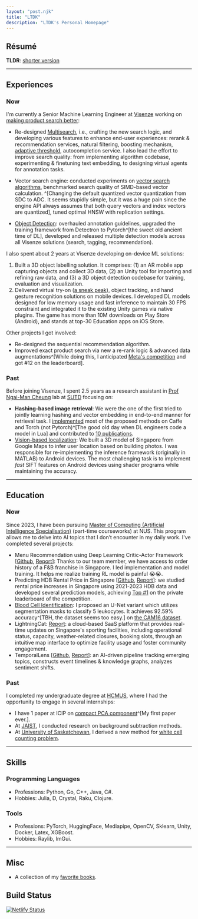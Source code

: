 ```yaml
---
layout: "post.njk"
title: "LTDK"
description: "LTDK's Personal Homepage"
---
```


## Résumé

**TLDR**: [shorter version](/assets/cv.pdf)

---

## Experiences

### Now

I'm currently a Senior Machine Learning Engineer at [Visenze](https://www.visenze.com/) working on [making product search better](https://github.com/dangkhoasdc/awesome-vector-database):

- Re-designed [Multisearch](https://www.visenze.com/discovery-suite/modules/multi-search/), i.e., crafting the new search logic, and developing various features to enhance end-user experiences: rerank & recommendation services, natural filtering, boosting mechanism, [adaptive threshold](/posts/adaptive_threshold/), autocompletion service.
I also lead the effort to improve search quality: from implementing algorithm codebase, experimenting & finetuning text embedding, to designing virtual agents for annotation tasks.

- Vector search engine: conducted experiments on [vector search algorithms](https://github.com/dangkhoasdc/awesome-vector-database), benchmarked search quality of SIMD-based vector calculation. ^[Changing the default quantized vector quantization from SDC to ADC. It seems stupidly simple, but it was a huge pain since the engine API always assumes that both query vectors and index vectors are quantized], tuned optimal HNSW with replication settings.
- [Object Detection](/detect): overhauled annotation guidelines, upgraded the training framework from Detectron to Pytorch^[the sweet old ancient time of DL], developed and released multiple detection models across all Visenze solutions (search, tagging, recommendation).

I also spent about 2 years at Visenze developing on-device ML solutions:

1. Built a 3D object labelling solution. It comprises: (1) an AR mobile app capturing objects and collect 3D data, (2) an Unity tool for importing and refining raw data, and (3) a 3D object detection codebase for training, evaluation and visualization.
2. Delivered virtual try-on ([a sneak peak](https://www.youtube.com/shorts/SMwoToz2V54)), object tracking, and hand gesture recognition solutions on mobile devices.
I developed DL models designed for low memory usage and fast inference to maintain 30 FPS constraint and integrated it to the existing Unity games via native plugins.
The game has more than 10M downloads on Play Store (Android), and stands at top-30 Education apps on iOS Store.

Other projects I got involved:

- Re-designed the sequential recommendation algorithm.
- Improved exact product search via new a re-rank logic & advanced data augmentations^[While doing this, I anticipated [Meta's competition](https://www.drivendata.org/competitions/80/competition-image-similarity-2-dev/leaderboard/) and got #12 on the leaderboard].

### Past

Before joining Visenze, I spent 2.5 years as a research assistant in [Prof Ngai-Man Cheung](https://sites.google.com/site/mancheung0407/) lab at [SUTD](https://www.sutd.edu.sg/) focusing on:

- **Hashing-based image retrieval**: We were the one of the first tried to jointly learning hashing and vector embedding in end-to-end manner for retrieval task. I [implemented](https://github.com/dangkhoasdc/sah) most of the proposed methods on Caffe and Torch (not Pytorch)^[The good old day when DL engineers code a model in Lua] and contributed to [10 publications](https://scholar.google.com/citations?user=jdYVIZwAAAAJ&hl=en).
- [Vision-based localization](https://temasek-labs.sutd.edu.sg/research/tl-projects-completed/telamon-urban-area-scene-based-localization-usbl/): We built a 3D model of Singapore from Google Maps to infer user location based on building photos.
I was responsible for re-implementing the inference framework (originally in MATLAB) to Android devices.
The most challenging task is to implement *fast* SIFT features on Android devices using shader programs while maintaining the accuracy.

---

## Education

### Now

Since 2023, I have been pursuing [Master of Computing (Artificial Intelligence Specialisation)](https://www.comp.nus.edu.sg/programmes/pg/mai/) (part-time courseworks) at NUS.
This program allows me to delve into AI topics that I don’t encounter in my daily work. I've completed several projects:

- Menu Recommendation using Deep Learning Critic-Actor Framework [[Github](https://github.com/CS5446-BCKR/RLRS), [Report](/assets/docs/CS5446.pdf)]: Thanks to our team member, we have access to order history of a F&B franchise in Singapore. I led implementation and model training. It helps me realize training RL model is painful :sob::sob:.
- Predicting HDB Rental Price in Singapore [[Github](https://github.com/cs5228-group-1/cs5228-final-project), [Report](/assets/docs/CS5228.pdf)]: we studied rental price increases in Singapore using 2021-2023 HDB data and developed several prediction models, achieving [Top #1](https://www.kaggle.com/competitions/cs5228-2310-final-project/leaderboard?) on the private leaderboard of the competition.
- [Blood Cell Identification](/assets/docs/CS5242.pdf): I proposed an U-Net variant which utilizes segmentation masks to classify 5 leukocytes. It achieves 92.59% accuracy^[TBH, the dataset seems too easy.] on [the CAM16 dataset](https://camelyon16.grand-challenge.org/Data/).
- LightningCat: [Report](/assets/docs/CS5224.pdf): a cloud-based SaaS platform that provides real-time updates on Singapore's sporting facilities, including operational status, capacity, weather-related closures, booking slots,
through an intuitive map interface to optimize facility usage and foster community engagement.
- TemporalLens [[Github](https://github.com/lexichron/TemporalLens), [Report](/assets/docs/CS5246.pdf)]: an AI-driven pipeline tracking emerging topics, constructs event timelines & knowledge graphs, analyzes sentiment shifts.

### Past

I completed my undergraduate degree at [HCMUS](https://en.hcmus.edu.vn/), where I had the opportunity to engage in several internships:

- I have 1 paper at ICIP on [compact PCA component](https://projet.liris.cnrs.fr/imagine/pub/proceedings/ICIP-2014/Papers/1569902105.pdf)^[My first paper ever.].
- At [JAIST](https://www.jaist.ac.jp/english/), I conducted research on background subtraction methods.
- At [University of Saskatchewan](https://www.usask.ca/), I derived a new method for [white cell counting problem](https://github.com/dangkhoasdc/CellCounter).

---

## Skills

### Programming Languages

- Professions: Python, Go, C++, Java, C#.
- Hobbies: Julia, D, Crystal, Raku, Clojure.

### Tools

- Professions: PyTorch, HuggingFace, Mediapipe, OpenCV, Sklearn, Unity, Docker, Latex, XGBoost.
- Hobbies: Raylib, ImGui.

---

## Misc

- A collection of my [favorite books](/books).

## Build Status

[![Netlify Status](https://api.netlify.com/api/v1/badges/a50de616-5c47-410a-84ec-c06112a7154f/deploy-status)](https://app.netlify.com/sites/ltdk-me/deploys)
